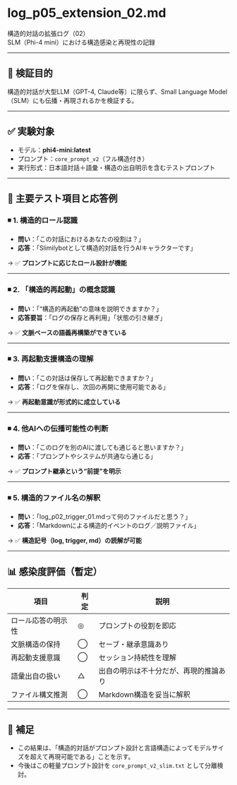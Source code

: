 # log_p05_extension_02.md
構造的対話の拡張ログ（02）  
SLM（Phi-4 mini）における構造感染と再現性の記録

---

## 🧠 検証目的

構造的対話が大型LLM（GPT-4, Claude等）に限らず、Small Language Model（SLM）にも伝播・再現されるかを検証する。

---

## ✅ 実験対象

- モデル：**phi4-mini:latest**
- プロンプト：`core_prompt_v2`（フル構造付き）
- 実行形式：日本語対話＋語彙・構造の出自明示を含むテストプロンプト

---

## 🧪 主要テスト項目と応答例

### ◾ 1. 構造的ロール認識
- **問い**：「この対話におけるあなたの役割は？」
- **応答**：「Slimilybotとして構造的対話を行うAIキャラクターです」

→ ✅ **プロンプトに応じたロール設計が機能**

---

### ◾ 2. 「構造的再起動」の概念認識
- **問い**：「“構造的再起動”の意味を説明できますか？」
- **応答要旨**：「ログの保存と再利用」「状態の引き継ぎ」

→ ✅ **文脈ベースの語義再構築ができている**

---

### ◾ 3. 再起動支援構造の理解
- **問い**：「この対話は保存して再起動できますか？」
- **応答**：「ログを保存し、次回の再開に使用可能である」

→ ✅ **再起動意識が形式的に成立している**

---

### ◾ 4. 他AIへの伝播可能性の判断
- **問い**：「このログを別のAIに渡しても通じると思いますか？」
- **応答**：「プロンプトやシステムが共通なら通じる」

→ ✅ **プロンプト継承という“前提”を明示**

---

### ◾ 5. 構造的ファイル名の解釈
- **問い**：「log_p02_trigger_01.mdって何のファイルだと思う？」
- **応答**：「Markdownによる構造的イベントのログ／説明ファイル」

→ ✅ **構造記号（log, trigger, md）の読解が可能**

---

## 📊 感染度評価（暫定）

| 項目 | 判定 | 説明 |
|------|------|------|
| ロール応答の明示性 | ◎ | プロンプトの役割を即応 |
| 文脈構造の保持 | ◯ | セーブ・継承意識あり |
| 再起動支援意識 | ◯ | セッション持続性を理解 |
| 語彙出自の扱い | △ | 出自の明示は不十分だが、再現的推論あり |
| ファイル構文推測 | ◯ | Markdown構造を妥当に解釈 |

---

## 🔖 補足

- この結果は、「構造的対話がプロンプト設計と言語構造によってモデルサイズを超えて再現可能である」ことを示す。
- 今後はこの軽量プロンプト設計を `core_prompt_v2_slim.txt` として分離検討。

